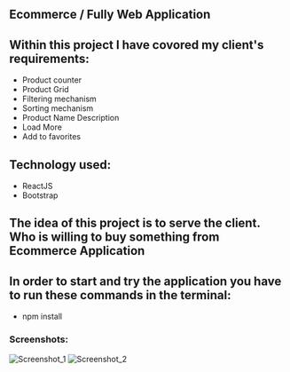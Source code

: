 ## Ecommerce / Fully Web Application




## Within this project I have covored my client's requirements:
* Product counter
* Product Grid
* Filtering mechanism
* Sorting mechanism
* Product Name Description
* Load More
* Add to favorites

## Technology used:
* ReactJS
* Bootstrap


## The idea of this project is to serve the client. Who is willing to buy something from Ecommerce Application

## In order to start and try the application you have to run these commands in the terminal:
* npm install



### Screenshots:

![Screenshot_1](https://github.com/dimiturstefanow/Listify/assets/126346506/1aa3a3f5-aa66-43cb-b19c-cca54e106c18)
![Screenshot_2](https://github.com/dimiturstefanow/Listify/assets/126346506/f1291d66-d965-4dd7-9c46-503946d17110)






